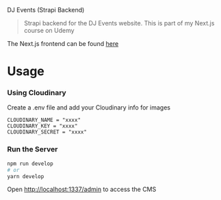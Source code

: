DJ Events (Strapi Backend)

> Strapi backend for the DJ Events website. This is part of my Next.js course on Udemy

The Next.js frontend can be found [here](https://github.com/babugia/dj-events-frontend)

# Usage

### Using Cloudinary

Create a .env file and add your Cloudinary info for images

```
CLOUDINARY_NAME = "xxxx"
CLOUDINARY_KEY = "xxxx"
CLOUDINARY_SECRET = "xxxx"
```

### Run the Server

```bash
npm run develop
# or
yarn develop
```

Open [http://localhost:1337/admin](http://localhost:1337/admin) to access the CMS
